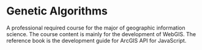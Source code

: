 # Genetic Algorithms
A professional required course for the major of geographic information science. The course content is mainly for the development of WebGIS. The reference book is the development guide for ArcGIS API for JavaScript.
